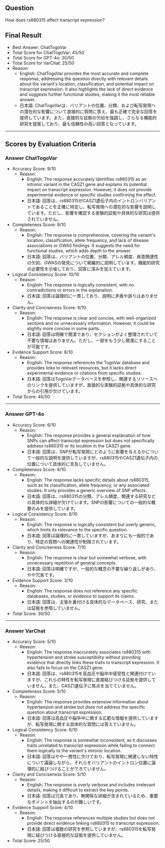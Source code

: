 ## Question

How does rs880315 affect transcript expression?

## Final Result

- Best Answer: ChatTogoVar
- Total Score for ChatTogoVar: 45/50
- Total Score for GPT-4o: 30/50
- Total Score for VarChat: 25/50
- Reason:
  - English: ChatTogoVar provides the most accurate and complete response, addressing the question directly with relevant details about the variant's location, classification, and potential impact on transcript expression. It also highlights the lack of direct evidence and suggests further functional studies, making it the most reliable answer.
  - 日本語: ChatTogoVarは、バリアントの位置、分類、および転写発現への潜在的な影響について直接的に質問に答え、最も正確で完全な回答を提供しています。また、直接的な証拠の欠如を強調し、さらなる機能的研究を提案しており、最も信頼性の高い回答となっています。

---

## Scores by Evaluation Criteria

### Answer ChatTogoVar
- Accuracy Score: 9/10
  - Reason: 
    - English: The response accurately identifies rs880315 as an intronic variant in the CASZ1 gene and explains its potential impact on transcript expression. However, it does not provide experimental evidence or specific studies confirming the effect.
    - 日本語: 回答は、rs880315がCASZ1遺伝子内のイントロンバリアントであることを正確に特定し、転写発現への潜在的な影響を説明しています。ただし、影響を確認する実験的証拠や具体的な研究は提供されていません。
- Completeness Score: 9/10
  - Reason: 
    - English: The response is comprehensive, covering the variant's location, classification, allele frequency, and lack of disease associations or GWAS findings. It suggests the need for functional studies, which adds depth to the answer.
    - 日本語: 回答は、バリアントの位置、分類、アレル頻度、疾患関連性の欠如、GWASの発見について網羅的に説明しています。機能的研究の必要性を示唆しており、回答に深みを加えています。
- Logical Consistency Score: 10/10
  - Reason: 
    - English: The response is logically consistent, with no contradictions or errors in the explanation.
    - 日本語: 回答は論理的に一貫しており、説明に矛盾や誤りはありません。
- Clarity and Conciseness Score: 9/10
  - Reason: 
    - English: The response is clear and concise, with well-organized sections and no unnecessary information. However, it could be slightly more concise in some parts.
    - 日本語: 回答は明確で簡潔であり、セクションがよく整理されていて不要な情報はありません。ただし、一部をもう少し簡潔にすることが可能です。
- Evidence Support Score: 8/10
  - Reason: 
    - English: The response references the TogoVar database and provides links to relevant resources, but it lacks direct experimental evidence or citations from specific studies.
    - 日本語: 回答はTogoVarデータベースを参照し、関連するリソースへのリンクを提供していますが、直接的な実験的証拠や具体的な研究からの引用が欠けています。
- Total Score: 45/50

---

### Answer GPT-4o
- Accuracy Score: 6/10
  - Reason: 
    - English: The response provides a general explanation of how SNPs can affect transcript expression but does not specifically address rs880315 or its location in the CASZ1 gene.
    - 日本語: 回答は、SNPが転写発現にどのように影響を与えるかについて一般的な説明を提供していますが、rs880315やCASZ1遺伝子内の位置について具体的に言及していません。
- Completeness Score: 6/10
  - Reason: 
    - English: The response lacks specific details about rs880315, such as its classification, allele frequency, or any associated studies. It only provides a generic overview of SNP effects.
    - 日本語: 回答は、rs880315の分類、アレル頻度、関連する研究などの具体的な詳細が欠けています。SNPの影響についての一般的な概要のみを提供しています。
- Logical Consistency Score: 8/10
  - Reason: 
    - English: The response is logically consistent but overly generic, which limits its relevance to the specific question.
    - 日本語: 回答は論理的に一貫していますが、あまりにも一般的であり、特定の質問への関連性が制限されています。
- Clarity and Conciseness Score: 7/10
  - Reason: 
    - English: The response is clear but somewhat verbose, with unnecessary repetition of general concepts.
    - 日本語: 回答は明確ですが、一般的な概念の不要な繰り返しがあり、やや冗長です。
- Evidence Support Score: 3/10
  - Reason: 
    - English: The response does not reference any specific databases, studies, or evidence to support its claims.
    - 日本語: 回答は、主張を裏付ける具体的なデータベース、研究、または証拠を参照していません。
- Total Score: 30/50

---

### Answer VarChat
- Accuracy Score: 5/10
  - Reason: 
    - English: The response inaccurately associates rs880315 with hypertension and stroke susceptibility without providing evidence that directly links these traits to transcript expression. It also fails to focus on the CASZ1 gene.
    - 日本語: 回答は、rs880315を高血圧や脳卒中感受性と関連付けていますが、これらの特性を転写発現に直接結びつける証拠を提供していません。また、CASZ1遺伝子に焦点を当てていません。
- Completeness Score: 5/10
  - Reason: 
    - English: The response provides extensive information about hypertension and stroke but does not address the specific question about transcript expression.
    - 日本語: 回答は高血圧や脳卒中に関する広範な情報を提供していますが、転写発現に関する具体的な質問には答えていません。
- Logical Consistency Score: 6/10
  - Reason: 
    - English: The response is somewhat inconsistent, as it discusses traits unrelated to transcript expression while failing to connect them logically to the variant's intronic location.
    - 日本語: 回答はやや一貫性に欠けており、転写発現に関連しない特性について議論しながら、それらをバリアントのイントロン位置に論理的に結びつけることができていません。
- Clarity and Conciseness Score: 5/10
  - Reason: 
    - English: The response is overly verbose and includes irrelevant details, making it difficult to extract the key points.
    - 日本語: 回答は冗長であり、無関係な詳細が含まれているため、重要なポイントを抽出するのが難しいです。
- Evidence Support Score: 4/10
  - Reason: 
    - English: The response references multiple studies but does not provide direct evidence linking rs880315 to transcript expression.
    - 日本語: 回答は複数の研究を参照していますが、rs880315を転写発現に結びつける直接的な証拠を提供していません。
- Total Score: 25/50